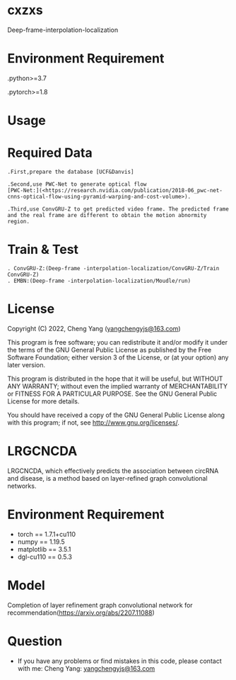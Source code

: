 # cxzxs
Deep-frame-interpolation-localization

# Environment Requirement
.python>=3.7

.pytorch>=1.8

# Usage

# Required Data

    .First,prepare the database [UCF&Danvis]

    .Second,use PWC-Net to generate optical flow 
    [PWC-Net:](<https://research.nvidia.com/publication/2018-06_pwc-net-cnns-optical-flow-using-pyramid-warping-and-cost-volume>).

    .Third,use ConvGRU-Z to get predicted video frame. The predicted frame and the real frame are different to obtain the motion abnormity region.

# Train & Test
    . ConvGRU-Z:(Deep-frame -interpolation-localization/ConvGRU-Z/Train ConvGRU-Z)
    . EMBN:(Deep-frame -interpolation-localization/Moudle/run)


# License

Copyright (C) 2022, Cheng Yang (yangchengyjs@163.com)

This program is free software; you can redistribute it and/or
modify it under the terms of the GNU General Public License
as published by the Free Software Foundation; either version 3
of the License, or (at your option) any later version.

This program is distributed in the hope that it will be useful,
but WITHOUT ANY WARRANTY; without even the implied warranty of
MERCHANTABILITY or FITNESS FOR A PARTICULAR PURPOSE.  See the
GNU General Public License for more details.

You should have received a copy of the GNU General Public License
along with this program; if not, see <http://www.gnu.org/licenses/>.



# LRGCNCDA
LRGCNCDA, which effectively predicts the association between circRNA and disease, is a method based on layer-refined graph convolutional networks.



# Environment Requirement
+ torch == 1.7.1+cu110
+ numpy == 1.19.5
+ matplotlib == 3.5.1
+ dgl-cu110 == 0.5.3



# Model
Completion of layer refinement graph convolutional network for recommendation(https://arxiv.org/abs/2207.11088)



# Question
+ If you have any problems or find mistakes in this code, please contact with me: 
Cheng Yang: yangchengyjs@163.com 
